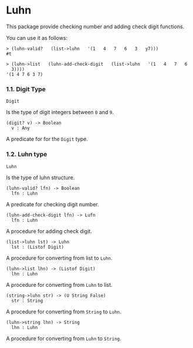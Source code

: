# Luhn

This package provide checking number and adding check digit
functions.

You can use it as follows:

```
> (luhn-valid?   (list->luhn   '(1   4   7   6   3   y7)))
#t

> (luhn->list   (luhn-add-check-digit   (list->luhn   '(1   4   7   6   3))))
'(1 4 7 6 3 7)
```

### 1.1. Digit Type

```racket
Digit
```

Is the type of digit integers between `0` and `9`.

```racket
(digit? v) -> Boolean
  v : Any            
```

A predicate for for the `Digit` type.

### 1.2. Luhn type

```racket
Luhn
```

Is the type of luhn structure.

```racket
(luhn-valid? lfn) -> Boolean
  lfn : Luhn                
```

A predicate for checking digit number.

```racket
(luhn-add-check-digit lfn) -> Lufn
  lfn : Luhn                      
```

A procedure for adding check digit.

```racket
(list->luhn lst) -> Luhn
  lst : (Listof Digit)  
```

A procedure for converting from list to `Luhn`.

```racket
(luhn->list lhn) -> (Listof Digit)
  lhn : Luhn                      
```

A procedure for converting from `Luhn` to list.

```racket
(string->luhn str) -> (U String False)
  str : String                        
```

A procedure for converting from `String` to `Luhn`.

```racket
(luhn->string lhn) -> String
  lhn : Luhn                
```

A procedure for converting from `Luhn` to `String`.
